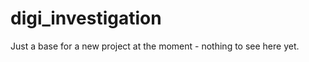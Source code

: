 digi_investigation
==================
Just a base for a new project at the moment - nothing to see here yet.
